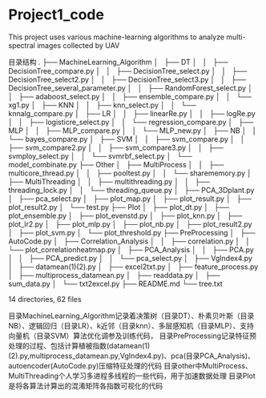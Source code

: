 # Project1_code
This project uses various machine-learning algorithms to analyze multi-spectral images collected by UAV 

目录结构
.
├── MachineLearning_Algorithm
│   ├── DT
│   │   ├── DecisionTree_compare.py
│   │   ├── DecisionTree_select.py
│   │   ├── DecisionTree_select2.py
│   │   ├── DecisionTree_select3.py
│   │   ├── DecisionTree_several_parameter.py
│   │   ├── RandomForest_select.py
│   │   ├── adaboost_select.py
│   │   ├── ensemble_compare.py
│   │   └── xg1.py
│   ├── KNN
│   │   ├── knn_select.py
│   │   └── knnalg_compare.py
│   ├── LR
│   │   ├── linearRe.py
│   │   ├── logRe.py
│   │   ├── logisticre_select.py
│   │   └── regression_compare.py
│   ├── MLP
│   │   ├── MLP_compare.py
│   │   └── MLP_new.py
│   ├── NB
│   │   └── bayes_compare.py
│   ├── SVM
│   │   ├── svm_compare.py
│   │   ├── svm_compare2.py
│   │   ├── svm_compare3.py
│   │   ├── svmploy_select.py
│   │   └── svmrbf_select.py
│   └── model_combinate.py
├── Other
│   ├── MultiProcess
│   │   ├── multicore_thread.py
│   │   ├── pooltest.py
│   │   └── sharememory.py
│   ├── MultiThreading
│   │   ├── multithreading.py
│   │   ├── threading_lock.py
│   │   └── threading_queue.py
│   ├── PCA_3Dplant.py
│   ├── pca_select.py
│   ├── plot_map.py
│   ├── plot_result.py
│   ├── plot_result2.py
│   └── test.py
├── Plot
│   ├── plot_dt.py
│   ├── plot_ensemble.py
│   ├── plot_evenstd.py
│   ├── plot_knn.py
│   ├── plot_lr2.py
│   ├── plot_mlp.py
│   ├── plot_nb.py
│   ├── plot_result2.py
│   ├── plot_svm.py
│   └── plot_threshold.py
├── PreProcessing
│   ├── AutoCode.py
│   ├── Correlation_Analysis
│   │   ├── correlation.py
│   │   └── plot_correlationheatmap.py
│   ├── PCA_Analysis
│   │   ├── PCA.py
│   │   ├── PCA_predict.py
│   │   └── pca_select.py
│   ├── VgIndex4.py
│   ├── datamean(1)(2).py
│   ├── excel2txt.py
│   ├── feature_process.py
│   ├── multiprocess_datamean.py
│   ├── readdata.py
│   ├── sum_data.py
│   └── txt2excel.py
├── README.md
└── tree.txt

14 directories, 62 files

目录MachineLearning_Algorithm记录着决策树（目录DT）、朴素贝叶斯（目录NB）、逻辑回归（目录LR）、k近邻（目录knn）、多层感知机（目录MLP）、支持向量机（目录SVM）算法优化调参及训练代码，
目录PreProcessing记录特征预处理的过程、包括计算植被指数(datamean(1)(2).py,multiprocess_datamean.py,VgIndex4.py)、pca(目录PCA_Analysis)、autoencoder(AutoCode.py)压缩特征处理的代码
目录other中MultiProcess、MultiThreading个人学习多进程多线程的一些代码，用于加速数据处理
目录Plot是将各算法计算出的混淆矩阵各指数可视化的代码
